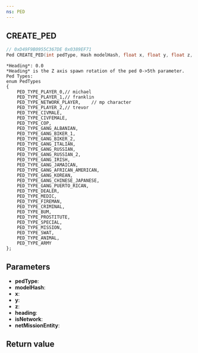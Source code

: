 ```yaml
---
ns: PED
---
```

## CREATE_PED

```c
// 0xD49F9B0955C367DE 0x0389EF71
Ped CREATE_PED(int pedType, Hash modelHash, float x, float y, float z, float heading, BOOL isNetwork, BOOL netMissionEntity);
```

```
*Heading*: 0.0  
*Heading* is the Z axis spawn rotation of the ped 0->5th parameter.  
Ped Types:  
enum PedTypes  
{  
	PED_TYPE_PLAYER_0,// michael  
	PED_TYPE_PLAYER_1,// franklin  
	PED_TYPE_NETWORK_PLAYER,	// mp character  
	PED_TYPE_PLAYER_2,// trevor  
	PED_TYPE_CIVMALE,  
	PED_TYPE_CIVFEMALE,  
	PED_TYPE_COP,  
	PED_TYPE_GANG_ALBANIAN,  
	PED_TYPE_GANG_BIKER_1,  
	PED_TYPE_GANG_BIKER_2,  
	PED_TYPE_GANG_ITALIAN,  
	PED_TYPE_GANG_RUSSIAN,  
	PED_TYPE_GANG_RUSSIAN_2,  
	PED_TYPE_GANG_IRISH,  
	PED_TYPE_GANG_JAMAICAN,  
	PED_TYPE_GANG_AFRICAN_AMERICAN,  
	PED_TYPE_GANG_KOREAN,  
	PED_TYPE_GANG_CHINESE_JAPANESE,  
	PED_TYPE_GANG_PUERTO_RICAN,  
	PED_TYPE_DEALER,  
	PED_TYPE_MEDIC,  
	PED_TYPE_FIREMAN,  
	PED_TYPE_CRIMINAL,  
	PED_TYPE_BUM,  
	PED_TYPE_PROSTITUTE,  
	PED_TYPE_SPECIAL,  
	PED_TYPE_MISSION,  
	PED_TYPE_SWAT,  
	PED_TYPE_ANIMAL,  
	PED_TYPE_ARMY  
};  
```

## Parameters
* **pedType**: 
* **modelHash**: 
* **x**: 
* **y**: 
* **z**: 
* **heading**: 
* **isNetwork**: 
* **netMissionEntity**: 

## Return value
